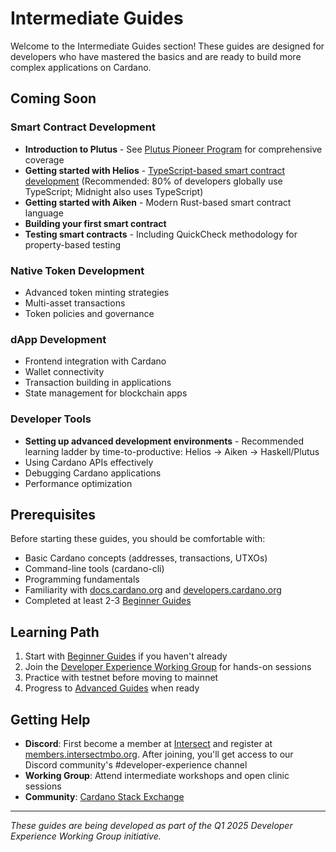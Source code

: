 # Intermediate Guides

Welcome to the Intermediate Guides section! These guides are designed for developers who have mastered the basics and are ready to build more complex applications on Cardano.

## Coming Soon

### Smart Contract Development
- **Introduction to Plutus** - See [Plutus Pioneer Program](https://plutuspbl.io/) for comprehensive coverage
- **Getting started with Helios** - [TypeScript-based smart contract development](https://helios-lang.io/) (Recommended: 80% of developers globally use TypeScript; Midnight also uses TypeScript)
- **Getting started with Aiken** - Modern Rust-based smart contract language
- **Building your first smart contract**
- **Testing smart contracts** - Including QuickCheck methodology for property-based testing

### Native Token Development
- Advanced token minting strategies
- Multi-asset transactions
- Token policies and governance

### dApp Development
- Frontend integration with Cardano
- Wallet connectivity
- Transaction building in applications
- State management for blockchain apps

### Developer Tools
- **Setting up advanced development environments** - Recommended learning ladder by time-to-productive: Helios → Aiken → Haskell/Plutus
- Using Cardano APIs effectively
- Debugging Cardano applications
- Performance optimization

## Prerequisites

Before starting these guides, you should be comfortable with:
- Basic Cardano concepts (addresses, transactions, UTXOs)
- Command-line tools (cardano-cli)
- Programming fundamentals
- Familiarity with [docs.cardano.org](https://docs.cardano.org) and [developers.cardano.org](https://developers.cardano.org)
- Completed at least 2-3 [Beginner Guides](../beginner/)

## Learning Path

1. Start with [Beginner Guides](../beginner/) if you haven't already
2. Join the [Developer Experience Working Group](../../working-group/) for hands-on sessions
3. Practice with testnet before moving to mainnet
4. Progress to [Advanced Guides](../advanced/) when ready

## Getting Help

- **Discord**: First become a member at [Intersect](https://www.intersectmbo.org/) and register at [members.intersectmbo.org](https://members.intersectmbo.org/registration). After joining, you'll get access to our Discord community's #developer-experience channel
- **Working Group**: Attend intermediate workshops and open clinic sessions
- **Community**: [Cardano Stack Exchange](https://cardano.stackexchange.com)

---

*These guides are being developed as part of the Q1 2025 Developer Experience Working Group initiative.*
